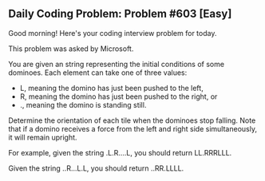 ## Daily Coding Problem: Problem #603 [Easy]

Good morning! Here's your coding interview problem for today.

This problem was asked by Microsoft.

You are given an string representing the initial conditions of some dominoes. Each element can take one of three values:

- L, meaning the domino has just been pushed to the left,
- R, meaning the domino has just been pushed to the right, or
- ., meaning the domino is standing still.

Determine the orientation of each tile when the dominoes stop falling. Note that if a domino receives a force from the left and right side simultaneously, it will remain upright.

For example, given the string .L.R....L, you should return LL.RRRLLL.

Given the string ..R...L.L, you should return ..RR.LLLL.

